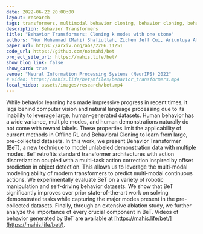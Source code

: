 ```yaml
---
date: 2022-06-22 20:00:00
layout: research
tags: transformers, multimodal behavior cloning, behavior cloning, behavior transformers, learning from offline data
description: Behavior Transformers
title: "Behavior Transformers: Cloning k modes with one stone"
authors: "Nur Muhammad (Mahi) Shafiullah, Zichen Jeff Cui, Ariuntuya Altanzaya, Lerrel Pinto"
paper_url: https://arxiv.org/abs/2206.11251
code_url: https://github.com/notmahi/bet
project_site_url: https://mahis.life/bet/
show_blog_link: false
show_card: true
venue: "Neural Information Processing Systems (NeurIPS) 2022"
# video: https://mahis.life/bet/mfiles/behavior_transformers.mp4
local_video: assets/images/research/bet.mp4
---
```


While behavior learning has made impressive progress in recent times, it lags behind computer vision and natural language processing due to its inability to leverage large, human-generated datasets. Human behavior has a wide variance, multiple modes, and human demonstrations naturally do not come with reward labels. These properties limit the applicability of current methods in Offline RL and Behavioral Cloning to learn from large, pre-collected datasets. In this work, we present Behavior Transformer (BeT), a new technique to model unlabeled demonstration data with multiple modes. BeT retrofits standard transformer architectures with action discretization coupled with a multi-task action correction inspired by offset prediction in object detection. This allows us to leverage the multi-modal modeling ability of modern transformers to predict multi-modal continuous actions. We experimentally evaluate BeT on a variety of robotic manipulation and self-driving behavior datasets. We show that BeT significantly improves over prior state-of-the-art work on solving demonstrated tasks while capturing the major modes present in the pre-collected datasets. Finally, through an extensive ablation study, we further analyze the importance of every crucial component in BeT. Videos of behavior generated by BeT are available at [https://mahis.life/bet/](https://mahis.life/bet/).
